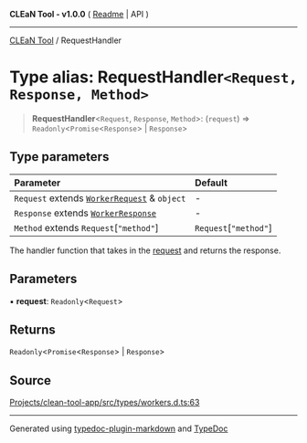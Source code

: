 **CLEaN Tool - v1.0.0** ( [Readme](../README.md) \| API )

***

[CLEaN Tool](../exports.md) / RequestHandler

# Type alias: RequestHandler`<Request, Response, Method>`

> **RequestHandler**\<`Request`, `Response`, `Method`\>: (`request`) => `Readonly`\<`Promise`\<`Response`\> \| `Response`\>

## Type parameters

| Parameter | Default |
| :------ | :------ |
| `Request` extends [`WorkerRequest`](../interfaces/WorkerRequest.md) & `object` | - |
| `Response` extends [`WorkerResponse`](WorkerResponse.md) | - |
| `Method` extends `Request`\[`"method"`\] | `Request`\[`"method"`\] |

The handler function that takes in the [request](../interfaces/WorkerRequest.md) and returns the response.

## Parameters

▪ **request**: `Readonly`\<`Request`\>

## Returns

`Readonly`\<`Promise`\<`Response`\> \| `Response`\>

## Source

[Projects/clean-tool-app/src/types/workers.d.ts:63](https://github.com/yuckyh/clean-tool-app/)

***

Generated using [typedoc-plugin-markdown](https://www.npmjs.com/package/typedoc-plugin-markdown) and [TypeDoc](https://typedoc.org/)
